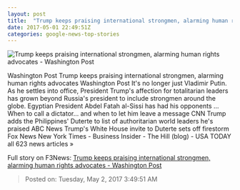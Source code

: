 ```yaml
---
layout: post
title:  "Trump keeps praising international strongmen, alarming human rights advocates - Washington Post"
date: 2017-05-01 22:49:51Z
categories: google-news-top-stories
---
```


![Trump keeps praising international strongmen, alarming human rights advocates - Washington Post](https://img.washingtonpost.com/rf/image_1484w/2010-2019/WashingtonPost/2017/04/03/National-Politics/Images/Botsford170403Trump13494.JPG)

Washington Post Trump keeps praising international strongmen, alarming human rights advocates Washington Post It's no longer just Vladimir Putin. As he settles into office, President Trump's affection for totalitarian leaders has grown beyond Russia's president to include strongmen around the globe. Egyptian President Abdel Fatah al-Sissi has had his opponents ... When to call a dictator... and when to let him leave a message CNN Trump adds the Philippines' Duterte to list of authoritarian world leaders he's praised ABC News Trump's White House invite to Duterte sets off firestorm Fox News New York Times - Business Insider - The Hill (blog) - USA TODAY all 623 news articles »


Full story on F3News: [Trump keeps praising international strongmen, alarming human rights advocates - Washington Post](http://www.f3nws.com/n/n4FNmD)

> Posted on: Tuesday, May 2, 2017 3:49:51 AM
